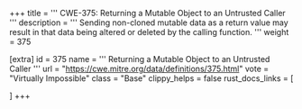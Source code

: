 +++
title = '''
CWE-375: Returning a Mutable Object to an Untrusted Caller
'''
description	= '''
Sending non-cloned mutable data as a return value may result in that data being altered or deleted by the calling function.
'''
weight = 375

[extra]
id = 375
name = '''
Returning a Mutable Object to an Untrusted Caller
'''
url = "https://cwe.mitre.org/data/definitions/375.html"
vote = "Virtually Impossible"
class = "Base"
clippy_helps = false
rust_docs_links = [
	
]
+++
